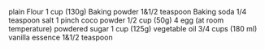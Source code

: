 plain Flour 1 cup (130g)
Baking powder 1&1/2 teaspoon
Baking soda 1/4 teaspoon
salt 1 pinch
coco powder 1/2 cup (50g)
4 egg (at room temperature)
powdered sugar 1 cup (125g)
vegetable oil 3/4 cups (180 ml)
vanilla essence 1&1/2 teaspoon
